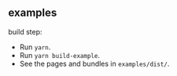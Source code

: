 ## examples
build step:
- Run `yarn`.
- Run `yarn build-example`.
- See the pages and bundles in `examples/dist/`.
